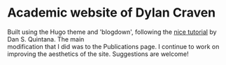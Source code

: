 # Academic website of Dylan Craven
Built using the Hugo theme and 'blogdown', following the [nice tutorial](https://www.dsquintana.blog/free-website-in-r-easy/) by Dan S. Quintana. The main  
modification that I did was to the Publications page. I continue to work on improving the aesthetics 
of the site. Suggestions are welcome!